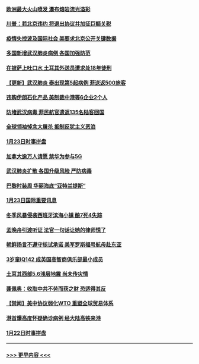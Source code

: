 #### [欧洲最大火山喷发 瀑布熔岩流光溢彩](../pages/prog202/a102760310.md?t=01250555) 
#### [川普：若北京违约 将退出协议并加征巨额关税](../pages/prog202/a102760250.md?t=01250555) 
#### [疫情失控波及国际社会 美要求北京公开关键数据](../pages/prog202/a102760245.md?t=01250555) 
#### [多国新增武汉肺炎病例 各国加强防范](../pages/prog202/a102760214.md?t=01250555) 
#### [在披萨上吐口水 土耳其外送员遭求处18年徒刑](../pages/prog202/a102759979.md?t=01250555) 
#### [【更新】武汉肺炎 泰出现第5起病例 菲送返500旅客](../pages/prog202/a102758911.md?t=01250555) 
#### [违购伊朗石化产品 美制裁中港等6企业2个人](../pages/prog202/a102759952.md?t=01250555) 
#### [防堵武汉病毒 菲民航官遣返135名陆客回国](../pages/prog202/a102759946.md?t=01250555) 
#### [全球领袖悼念大屠杀 抵制反犹主义恶浪](../pages/prog202/a102759678.md?t=01250555) 
#### [1月23日时事拼盘](../pages/prog202/a102759599.md?t=01250555) 
#### [加拿大逾万人请愿 禁华为参与5G](../pages/prog202/a102759553.md?t=01250555) 
#### [武汉肺炎扩散 各国升级风险 严防病毒](../pages/prog202/a102759400.md?t=01250555) 
#### [巴黎时装周 华丽海底“亚特兰提斯”](../pages/prog202/a102759217.md?t=01250555) 
#### [1月23日国际重要讯息](../pages/prog202/a102759199.md?t=01250555) 
#### [冬季风暴侵袭西班牙滨海小镇 酿7死4失踪](../pages/prog202/a102759119.md?t=01250555) 
#### [孟晚舟引渡听证 法官一句话让她的律师慌了](../pages/prog202/a102759060.md?t=01250555) 
#### [朝鲜扬言不遵守核试承诺 美军罗斯福号航母赴东亚](../pages/prog202/a102759001.md?t=01250555) 
#### [3岁童IQ142 成英国高智商俱乐部最小成员](../pages/prog202/a102758990.md?t=01250555) 
#### [土耳其西部5.6浅层地震 尚未传灾情](../pages/prog202/a102758903.md?t=01250555) 
#### [蓬佩奥：收取中共不劳而获之财 恐适得其反](../pages/prog202/a102758889.md?t=01250555) 
#### [【禁闻】美中协议弱化WTO 重塑全球贸易体系](../pages/prog202/a102758790.md?t=01250555) 
#### [港首爆高度怀疑确诊病例 经大陆高铁来港](../pages/prog202/a102758613.md?t=01250555) 
#### [1月22日时事拼盘](../pages/prog202/a102758615.md?t=01250555) 

----
#### [ >>> 更早内容 <<< ](../indexes/prog202-earlier.md)
